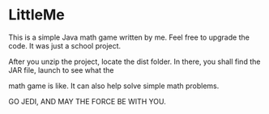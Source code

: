 # LittleMe
This is a simple Java math game written by me. Feel free to upgrade the code. It was just a school project. 

After you unzip the project, locate the dist folder. In there, you shall find the JAR file, launch to see what the 

math game is like. It can also help solve simple math problems. 

GO JEDI, AND MAY THE FORCE BE WITH YOU.
